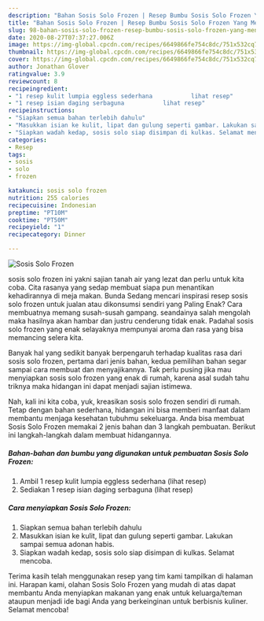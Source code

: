 ```yaml
---
description: "Bahan Sosis Solo Frozen | Resep Bumbu Sosis Solo Frozen Yang Menggugah Selera"
title: "Bahan Sosis Solo Frozen | Resep Bumbu Sosis Solo Frozen Yang Menggugah Selera"
slug: 98-bahan-sosis-solo-frozen-resep-bumbu-sosis-solo-frozen-yang-menggugah-selera
date: 2020-08-27T07:37:27.006Z
image: https://img-global.cpcdn.com/recipes/6649866fe754c8dc/751x532cq70/sosis-solo-frozen-foto-resep-utama.jpg
thumbnail: https://img-global.cpcdn.com/recipes/6649866fe754c8dc/751x532cq70/sosis-solo-frozen-foto-resep-utama.jpg
cover: https://img-global.cpcdn.com/recipes/6649866fe754c8dc/751x532cq70/sosis-solo-frozen-foto-resep-utama.jpg
author: Jonathan Glover
ratingvalue: 3.9
reviewcount: 8
recipeingredient:
- "1 resep kulit lumpia eggless sederhana           lihat resep"
- "1 resep isian daging serbaguna           lihat resep"
recipeinstructions:
- "Siapkan semua bahan terlebih dahulu"
- "Masukkan isian ke kulit, lipat dan gulung seperti gambar. Lakukan sampai semua adonan habis."
- "Siapkan wadah kedap, sosis solo siap disimpan di kulkas. Selamat mencoba."
categories:
- Resep
tags:
- sosis
- solo
- frozen

katakunci: sosis solo frozen 
nutrition: 255 calories
recipecuisine: Indonesian
preptime: "PT10M"
cooktime: "PT50M"
recipeyield: "1"
recipecategory: Dinner

---
```



![Sosis Solo Frozen](https://img-global.cpcdn.com/recipes/6649866fe754c8dc/751x532cq70/sosis-solo-frozen-foto-resep-utama.jpg)


sosis solo frozen ini yakni sajian tanah air yang lezat dan perlu untuk kita coba. Cita rasanya yang sedap membuat siapa pun menantikan kehadirannya di meja makan.
Bunda Sedang mencari inspirasi resep sosis solo frozen untuk jualan atau dikonsumsi sendiri yang Paling Enak? Cara membuatnya memang susah-susah gampang. seandainya salah mengolah maka hasilnya akan hambar dan justru cenderung tidak enak. Padahal sosis solo frozen yang enak selayaknya mempunyai aroma dan rasa yang bisa memancing selera kita.



Banyak hal yang sedikit banyak berpengaruh terhadap kualitas rasa dari sosis solo frozen, pertama dari jenis bahan, kedua pemilihan bahan segar sampai cara membuat dan menyajikannya. Tak perlu pusing jika mau menyiapkan sosis solo frozen yang enak di rumah, karena asal sudah tahu triknya maka hidangan ini dapat menjadi sajian istimewa.


Nah, kali ini kita coba, yuk, kreasikan sosis solo frozen sendiri di rumah. Tetap dengan bahan sederhana, hidangan ini bisa memberi manfaat dalam membantu menjaga kesehatan tubuhmu sekeluarga. Anda bisa membuat Sosis Solo Frozen memakai 2 jenis bahan dan 3 langkah pembuatan. Berikut ini langkah-langkah dalam membuat hidangannya.

<!--inarticleads1-->

##### Bahan-bahan dan bumbu yang digunakan untuk pembuatan Sosis Solo Frozen:

1. Ambil 1 resep kulit lumpia eggless sederhana           (lihat resep)
1. Sediakan 1 resep isian daging serbaguna           (lihat resep)




<!--inarticleads2-->

##### Cara menyiapkan Sosis Solo Frozen:

1. Siapkan semua bahan terlebih dahulu
1. Masukkan isian ke kulit, lipat dan gulung seperti gambar. Lakukan sampai semua adonan habis.
1. Siapkan wadah kedap, sosis solo siap disimpan di kulkas. Selamat mencoba.




Terima kasih telah menggunakan resep yang tim kami tampilkan di halaman ini. Harapan kami, olahan Sosis Solo Frozen yang mudah di atas dapat membantu Anda menyiapkan makanan yang enak untuk keluarga/teman ataupun menjadi ide bagi Anda yang berkeinginan untuk berbisnis kuliner. Selamat mencoba!

